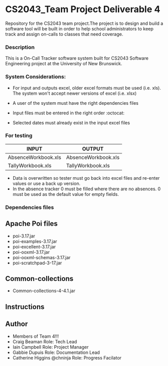 # CS2043_Team Project Deliverable 4 

Repository for the CS2043 team project.The project is to design and build a software tool will be built in order to help school administrators to keep track and assign on-calls to classes that need coverage.

### Description
This is a On-Call Tracker software system built for CS2043 Software Engineering project at the University of New Brunswick.

### System Considerations:
* For input and outputs excel, older excel formats must be used (i.e. xls). The system won't accept newer versions of excel (i.e. xlsx)

* A user of the system must have the right dependencies files

* Input files must be entered in the right order :octocat: 

* Selected dates must already exist in the input excel files

### For testing

|    **INPUT**        | **OUTPUT**              |
|---------------------|-------------------------|
| AbsenceWorkbook.xls | AbsenceWorkbook.xls  |
| TallyWorkbook.xls   | TallyWorkbook.xls  |


* Data is overwritten so tester must go back into excel files and re-enter values or use a back up version.
* In the absence tracker 0 must be filled where there are no absences. 0 must be used as the default value for empty fields.

### Dependencies files

## Apache Poi files
- poi-3.17.jar
- poi-examples-3.17.jar
- poi-excellent-3.17.jar
- poi-ooxml-3.17.jar
- poi-ooxml-schemas-3.17.jar
- poi-scratchpad-3-17.jar

## Common-collections
- Common-collections-4-4.1.jar

## Instructions

## Author

- Members of Team 4!!!
- Craig Beaman Role: Tech Lead
- Iain Campbell Role: Project Manager
- Gabbie Dupuis Role: Documentation Lead
- Catherine Higgins @chninja Role: Progress Facilator

